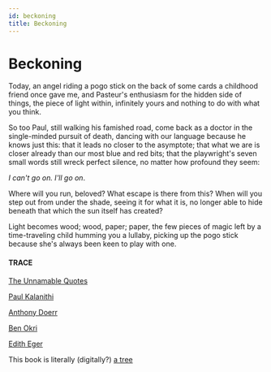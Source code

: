 ```yaml
---
id: beckoning
title: Beckoning 
---
```


# Beckoning

Today, an angel riding a pogo stick
on the back of some cards
a childhood friend once gave me,
and Pasteur's enthusiasm
for the hidden side of things,
the piece of light within,
infinitely yours and nothing
to do with what you think.

So too Paul, still walking
his famished road,
come back as a doctor
in the single-minded pursuit of death,
dancing with our language
because he knows just this:
that it leads no closer
to the asymptote;
that what we are is closer already
than our most blue and red bits;
that the playwright's seven small words
still wreck perfect silence,
no matter how profound they seem:

_I can't go on. I'll go on_.

Where will you run, beloved?
What escape is there from this?
When will you step out
from under the shade,
seeing it for what it is,
no longer able to hide beneath
that which the sun itself
has created?

Light becomes wood;
wood, paper;
paper, the few pieces of magic
left by a time-traveling child
humming you a lullaby,
picking up the pogo stick
because she's always been
keen to play with one.


#### TRACE

[The Unnamable Quotes](https://www.goodreads.com/work/quotes/2788963-l-innomable)

[Paul Kalanithi](https://www.goodreads.com/book/show/25899336-when-breath-becomes-air)

[Anthony Doerr](https://www.goodreads.com/book/show/18143977-all-the-light-we-cannot-see)

[Ben Okri](https://en.wikipedia.org/wiki/The_Famished_Road)

[Edith Eger](https://www.goodreads.com/book/show/30753738-the-choice)

This book is literally (digitally?) [a tree](https://git-scm.com/book/en/v2)

